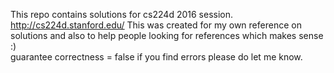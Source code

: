 This repo contains solutions for cs224d 2016 session. http://cs224d.stanford.edu/ This was created for my own reference on solutions and also to help people looking for references which makes sense :)  
guarantee correctness = false
if you find errors please do let me know.
